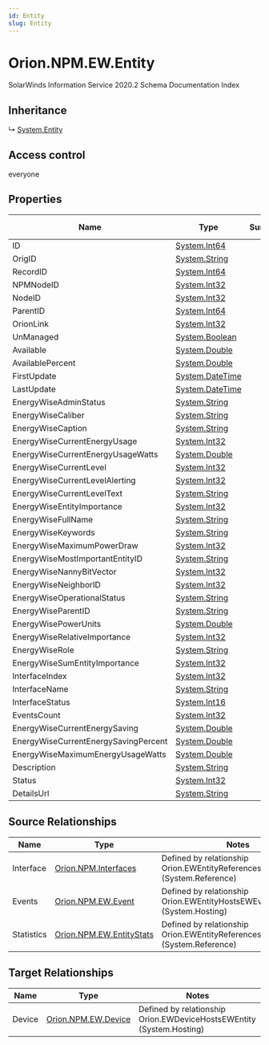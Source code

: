 ```yaml
---
id: Entity
slug: Entity
---
```


# Orion.NPM.EW.Entity

SolarWinds Information Service 2020.2 Schema Documentation Index

## Inheritance

↳ [System.Entity](./../System/Entity)

## Access control

everyone

## Properties

| Name | Type | Summary | Access Control |
| ------ | ------ | ------ | ------ |
| ID | [System.Int64](https://docs.microsoft.com/en-us/dotnet/api/system.int64) |  | everyone |
| OrigID | [System.String](https://docs.microsoft.com/en-us/dotnet/api/system.string) |  | everyone |
| RecordID | [System.Int64](https://docs.microsoft.com/en-us/dotnet/api/system.int64) |  | everyone |
| NPMNodeID | [System.Int32](https://docs.microsoft.com/en-us/dotnet/api/system.int32) |  | everyone |
| NodeID | [System.Int32](https://docs.microsoft.com/en-us/dotnet/api/system.int32) |  | everyone |
| ParentID | [System.Int64](https://docs.microsoft.com/en-us/dotnet/api/system.int64) |  | everyone |
| OrionLink | [System.Int32](https://docs.microsoft.com/en-us/dotnet/api/system.int32) |  | everyone |
| UnManaged | [System.Boolean](https://docs.microsoft.com/en-us/dotnet/api/system.boolean) |  | everyone |
| Available | [System.Double](https://docs.microsoft.com/en-us/dotnet/api/system.double) |  | everyone |
| AvailablePercent | [System.Double](https://docs.microsoft.com/en-us/dotnet/api/system.double) |  | everyone |
| FirstUpdate | [System.DateTime](https://docs.microsoft.com/en-us/dotnet/api/system.datetime) |  | everyone |
| LastUpdate | [System.DateTime](https://docs.microsoft.com/en-us/dotnet/api/system.datetime) |  | everyone |
| EnergyWiseAdminStatus | [System.String](https://docs.microsoft.com/en-us/dotnet/api/system.string) |  | everyone |
| EnergyWiseCaliber | [System.String](https://docs.microsoft.com/en-us/dotnet/api/system.string) |  | everyone |
| EnergyWiseCaption | [System.String](https://docs.microsoft.com/en-us/dotnet/api/system.string) |  | everyone |
| EnergyWiseCurrentEnergyUsage | [System.Int32](https://docs.microsoft.com/en-us/dotnet/api/system.int32) |  | everyone |
| EnergyWiseCurrentEnergyUsageWatts | [System.Double](https://docs.microsoft.com/en-us/dotnet/api/system.double) |  | everyone |
| EnergyWiseCurrentLevel | [System.Int32](https://docs.microsoft.com/en-us/dotnet/api/system.int32) |  | everyone |
| EnergyWiseCurrentLevelAlerting | [System.Int32](https://docs.microsoft.com/en-us/dotnet/api/system.int32) |  | everyone |
| EnergyWiseCurrentLevelText | [System.String](https://docs.microsoft.com/en-us/dotnet/api/system.string) |  | everyone |
| EnergyWiseEntityImportance | [System.Int32](https://docs.microsoft.com/en-us/dotnet/api/system.int32) |  | everyone |
| EnergyWiseFullName | [System.String](https://docs.microsoft.com/en-us/dotnet/api/system.string) |  | everyone |
| EnergyWiseKeywords | [System.String](https://docs.microsoft.com/en-us/dotnet/api/system.string) |  | everyone |
| EnergyWiseMaximumPowerDraw | [System.Int32](https://docs.microsoft.com/en-us/dotnet/api/system.int32) |  | everyone |
| EnergyWiseMostImportantEntityID | [System.String](https://docs.microsoft.com/en-us/dotnet/api/system.string) |  | everyone |
| EnergyWiseNannyBitVector | [System.Int32](https://docs.microsoft.com/en-us/dotnet/api/system.int32) |  | everyone |
| EnergyWiseNeighborID | [System.Int32](https://docs.microsoft.com/en-us/dotnet/api/system.int32) |  | everyone |
| EnergyWiseOperationalStatus | [System.String](https://docs.microsoft.com/en-us/dotnet/api/system.string) |  | everyone |
| EnergyWiseParentID | [System.String](https://docs.microsoft.com/en-us/dotnet/api/system.string) |  | everyone |
| EnergyWisePowerUnits | [System.Double](https://docs.microsoft.com/en-us/dotnet/api/system.double) |  | everyone |
| EnergyWiseRelativeImportance | [System.Int32](https://docs.microsoft.com/en-us/dotnet/api/system.int32) |  | everyone |
| EnergyWiseRole | [System.String](https://docs.microsoft.com/en-us/dotnet/api/system.string) |  | everyone |
| EnergyWiseSumEntityImportance | [System.Int32](https://docs.microsoft.com/en-us/dotnet/api/system.int32) |  | everyone |
| InterfaceIndex | [System.Int32](https://docs.microsoft.com/en-us/dotnet/api/system.int32) |  | everyone |
| InterfaceName | [System.String](https://docs.microsoft.com/en-us/dotnet/api/system.string) |  | everyone |
| InterfaceStatus | [System.Int16](https://docs.microsoft.com/en-us/dotnet/api/system.int16) |  | everyone |
| EventsCount | [System.Int32](https://docs.microsoft.com/en-us/dotnet/api/system.int32) |  | everyone |
| EnergyWiseCurrentEnergySaving | [System.Double](https://docs.microsoft.com/en-us/dotnet/api/system.double) |  | everyone |
| EnergyWiseCurrentEnergySavingPercent | [System.Double](https://docs.microsoft.com/en-us/dotnet/api/system.double) |  | everyone |
| EnergyWiseMaximumEnergyUsageWatts | [System.Double](https://docs.microsoft.com/en-us/dotnet/api/system.double) |  | everyone |
| Description | [System.String](https://docs.microsoft.com/en-us/dotnet/api/system.string) |  | everyone |
| Status | [System.Int32](https://docs.microsoft.com/en-us/dotnet/api/system.int32) |  | everyone |
| DetailsUrl | [System.String](https://docs.microsoft.com/en-us/dotnet/api/system.string) |  | everyone |

## Source Relationships

| Name | Type | Notes |
| ------ | ------ | ------ |
| Interface | [Orion.NPM.Interfaces](./../Orion.NPM/Interfaces) | Defined by relationship Orion.EWEntityReferencesInterface (System.Reference) |
| Events | [Orion.NPM.EW.Event](./../Orion.NPM.EW/Event) | Defined by relationship Orion.EWEntityHostsEWEvent (System.Hosting) |
| Statistics | [Orion.NPM.EW.EntityStats](./../Orion.NPM.EW/EntityStats) | Defined by relationship Orion.EWEntityReferencesEWEntityStats (System.Reference) |

## Target Relationships

| Name | Type | Notes |
| ------ | ------ | ------ |
| Device | [Orion.NPM.EW.Device](./../Orion.NPM.EW/Device) | Defined by relationship Orion.EWDeviceHostsEWEntity (System.Hosting) |


